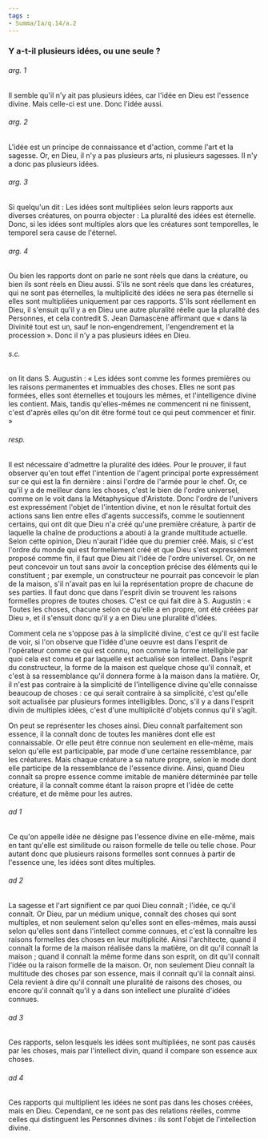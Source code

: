 ```yaml
---
tags : 
- Summa/Ia/q.14/a.2
---
```


### Y a-t-il plusieurs idées, ou une seule ?

###### arg. 1
Il semble qu'il n'y ait pas plusieurs idées, car l'idée en Dieu est l'essence divine. Mais celle-ci est une. Donc l'idée aussi. 

###### arg. 2
L'idée est un principe de connaissance et d'action, comme l'art et la sagesse. Or, en Dieu, il n'y a pas plusieurs arts, ni plusieurs sagesses. Il n'y a donc pas plusieurs idées. 

###### arg. 3
Si quelqu'un dit : Les idées sont multipliées selon leurs rapports aux diverses créatures, on pourra objecter : La pluralité des idées est éternelle. Donc, si les idées sont multiples alors que les créatures sont temporelles, le temporel sera cause de l'éternel. 

###### arg. 4
Ou bien les rapports dont on parle ne sont réels que dans la créature, ou bien ils sont réels en Dieu aussi. S'ils ne sont réels que dans les créatures, qui ne sont pas éternelles, la multiplicité des idées ne sera pas éternelle si elles sont multipliées uniquement par ces rapports. S'ils sont réellement en Dieu, il s'ensuit qu'il y a en Dieu une autre pluralité réelle que la pluralité des Personnes, et cela contredit S. Jean Damascène affirmant que « dans la Divinité tout est un, sauf le non-engendrement, l'engendrement et la procession ». Donc il n'y a pas plusieurs idées en Dieu. 

###### s.c.
on lit dans S. Augustin : « Les idées sont comme les formes premières ou les raisons permanentes et immuables des choses. Elles ne sont pas formées, elles sont éternelles et toujours les mêmes, et l'intelligence divine les contient. Mais, tandis qu'elles-mêmes ne commencent ni ne finissent, c'est d'après elles qu'on dit être formé tout ce qui peut commencer et finir. » 

###### resp.
Il est nécessaire d'admettre la pluralité des idées. Pour le prouver, il faut observer qu'en tout effet l'intention de l'agent principal porte expressément sur ce qui est la fin dernière : ainsi l'ordre de l'armée pour le chef. Or, ce qu'il y a de meilleur dans les choses, c'est le bien de l'ordre universel, comme on le voit dans la Métaphysique d'Aristote. Donc l'ordre de l'univers est expressément l'objet de l'intention divine, et non le résultat fortuit des actions sans lien entre elles d'agents successifs, comme le soutiennent certains, qui ont dit que Dieu n'a créé qu'une première créature, à partir de laquelle la chaîne de productions a abouti à la grande multitude actuelle. Selon cette opinion, Dieu n'aurait l'idée que du premier créé. Mais, si c'est l'ordre du monde qui est formellement créé et que Dieu s'est expressément proposé comme fin, il faut que Dieu ait l'idée de l'ordre universel. Or, on ne peut concevoir un tout sans avoir la conception précise des éléments qui le constituent ; par exemple, un constructeur ne pourrait pas concevoir le plan de la maison, s'il n'avait pas en lui la représentation propre de chacune de ses parties. Il faut donc que dans l'esprit divin se trouvent les raisons formelles propres de toutes choses. C'est ce qui fait dire à S. Augustin : « Toutes les choses, chacune selon ce qu'elle a en propre, ont été créées par Dieu », et il s'ensuit donc qu'il y a en Dieu une pluralité d'idées. 

Comment cela ne s'oppose pas à la simplicité divine, c'est ce qu'il est facile de voir, si l'on observe que l'idée d'une oeuvre est dans l'esprit de l'opérateur comme ce qui est connu, non comme la forme intelligible par quoi cela est connu et par laquelle est actualisé son intellect. Dans l'esprit du constructeur, la forme de la maison est quelque chose qu'il connaît, et c'est à sa ressemblance qu'il donnera forme à la maison dans la matière. Or, il n'est pas contraire à la simplicité de l'intelligence divine qu'elle connaisse beaucoup de choses : ce qui serait contraire à sa simplicité, c'est qu'elle soit actualisée par plusieurs formes intelligibles. Donc, s'il y a dans l'esprit divin de multiples idées, c'est d'une multiplicité d'objets connus qu'il s'agit. 

On peut se représenter les choses ainsi. Dieu connaît parfaitement son essence, il la connaît donc de toutes les manières dont elle est connaissable. Or elle peut être connue non seulement en elle-même, mais selon qu'elle est participable, par mode d'une certaine ressemblance, par les créatures. Mais chaque créature a sa nature propre, selon le mode dont elle participe de la ressemblance de l'essence divine. Ainsi, quand Dieu connaît sa propre essence comme imitable de manière déterminée par telle créature, il la connaît comme étant la raison propre et l'idée de cette créature, et de même pour les autres. 

###### ad 1
Ce qu'on appelle idée ne désigne pas l'essence divine en elle-même, mais en tant qu'elle est similitude ou raison formelle de telle ou telle chose. Pour autant donc que plusieurs raisons formelles sont connues à partir de l'essence une, les idées sont dites multiples. 

###### ad 2
La sagesse et l'art signifient ce par quoi Dieu connaît ; l'idée, ce qu'il connaît. Or Dieu, par un médium unique, connaît des choses qui sont multiples, et non seulement selon qu'elles sont en elles-mêmes, mais aussi selon qu'elles sont dans l'intellect comme connues, et c'est là connaître les raisons formelles des choses en leur multiplicité. Ainsi l'architecte, quand il connaît la forme de la maison réalisée dans la matière, on dit qu'il connaît la maison ; quand il connaît la même forme dans son esprit, on dit qu'il connaît l'idée ou la raison formelle de la maison. Or, non seulement Dieu connaît la multitude des choses par son essence, mais il connaît qu'il la connaît ainsi. Cela revient à dire qu'il connaît une pluralité de raisons des choses, ou encore qu'il connaît qu'il y a dans son intellect une pluralité d'idées connues. 

###### ad 3
Ces rapports, selon lesquels les idées sont multipliées, ne sont pas causés par les choses, mais par l'intellect divin, quand il compare son essence aux choses. 

###### ad 4
Ces rapports qui multiplient les idées ne sont pas dans les choses créées, mais en Dieu. Cependant, ce ne sont pas des relations réelles, comme celles qui distinguent les Personnes divines : ils sont l'objet de l'intellection divine. 



